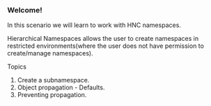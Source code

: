 
<br>

### Welcome!

In this scenario we will learn to work with HNC namespaces.

Hierarchical Namespaces allows the user to create namespaces in restricted environments(where the user does not have permission to create/manage namespaces).

Topics

1. Create a subnamespace.
2. Object propagation - Defaults.
3. Preventing propagation.
